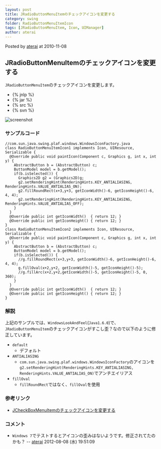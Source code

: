 ```yaml
---
layout: post
title: JRadioButtonMenuItemのチェックアイコンを変更する
category: swing
folder: RadioButtonMenuItemIcon
tags: [JRadioButtonMenuItem, Icon, UIManager]
author: aterai
---
```


Posted by [aterai](http://terai.xrea.jp/aterai.html) at 2010-11-08

## JRadioButtonMenuItemのチェックアイコンを変更する
`JRadioButtonMenuItem`のチェックアイコンを変更します。

- {% jnlp %}
- {% jar %}
- {% src %}
- {% svn %}

<!-- dummy comment line for breaking list -->

![screenshot](http://lh3.ggpht.com/_9Z4BYR88imo/TQTRVf_tDmI/AAAAAAAAAhA/1F6GcDuJmcg/s800/RadioButtonMenuItemIcon.png)

### サンプルコード
<pre class="prettyprint"><code>//com.sun.java.swing.plaf.windows.WindowsIconFactory.java
class RadioButtonMenuItemIcon1 implements Icon, UIResource, Serializable {
  @Override public void paintIcon(Component c, Graphics g, int x, int y) {
    AbstractButton b = (AbstractButton) c;
    ButtonModel model = b.getModel();
    if(b.isSelected()) {
      Graphics2D g2 = (Graphics2D)g;
      g2.setRenderingHint(RenderingHints.KEY_ANTIALIASING, RenderingHints.VALUE_ANTIALIAS_ON);
      g2.fillRoundRect(x+3,y+3, getIconWidth()-6, getIconHeight()-6, 4, 4);
      g2.setRenderingHint(RenderingHints.KEY_ANTIALIASING, RenderingHints.VALUE_ANTIALIAS_OFF);
    }
  }
  @Override public int getIconWidth()  { return 12; }
  @Override public int getIconHeight() { return 12; }
}
class RadioButtonMenuItemIcon2 implements Icon, UIResource, Serializable {
  @Override public void paintIcon(Component c, Graphics g, int x, int y) {
    AbstractButton b = (AbstractButton) c;
    ButtonModel model = b.getModel();
    if(b.isSelected()) {
      //g.fillRoundRect(x+3,y+3, getIconWidth()-6, getIconHeight()-6, 4, 4);
      g.fillOval(x+2,y+2, getIconWidth()-5, getIconHeight()-5);
      //g.fillArc(x+2,y+2,getIconWidth()-5, getIconHeight()-5, 0, 360);
    }
  }
  @Override public int getIconWidth()  { return 12; }
  @Override public int getIconHeight() { return 12; }
}
</code></pre>

### 解説
上記のサンプルでは、`WindowsLookAndFeel`(`Java1.6.0`)で、`JRadioButtonMenuItem`のチェックアイコンがすこし歪？なので以下のように修正しています。

- `default`
    - デフォルト
- `ANTIALIASING`
    - `com.sun.java.swing.plaf.windows.WindowsIconFactory`のアイコンを`g2.setRenderingHint(RenderingHints.KEY_ANTIALIASING, RenderingHints.VALUE_ANTIALIAS_ON)`でアンチエイリアス
- `fillOval`
    - `fillRoundRect`ではなく、`fillOval`を使用

<!-- dummy comment line for breaking list -->

### 参考リンク
- [JCheckBoxMenuItemのチェックアイコンを変更する](http://terai.xrea.jp/Swing/CheckBoxMenuItemIcon.html)

<!-- dummy comment line for breaking list -->

### コメント
- `Windows 7`でテストするとアイコンの歪みはないようです。修正されてたのかも？ -- [aterai](http://terai.xrea.jp/aterai.html) 2012-08-08 (水) 19:51:09

<!-- dummy comment line for breaking list -->

